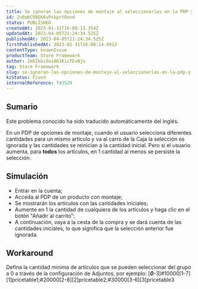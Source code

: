 ```yaml
---
title: Se ignoran las opciones de montaje al seleccionarlas en la PDP y añadirlas al carro.
id: 2u0qbC98EK6vPskprYOsnd
status: PUBLISHED
createdAt: 2023-01-31T16:00:13.354Z
updatedAt: 2023-04-05T21:24:34.525Z
publishedAt: 2023-04-05T21:24:34.525Z
firstPublishedAt: 2023-01-31T16:00:14.091Z
contentType: knownIssue
productTeam: Store Framework
author: 2mXZkbi0oi061KicTExNjo
tag: Store Framework
slug: se-ignoran-las-opciones-de-montaje-al-seleccionarlas-en-la-pdp-y-anadirlas-al-carro
kiStatus: Fixed
internalReference: 743529
---
```


## Sumario

<div class="alert alert-info">
  <p>Este problema conocido ha sido traducido automáticamente del inglés.</p>
</div>


En un PDP de opciones de montaje, cuando el usuario selecciona diferentes cantidades para un mismo artículo y va al carro de la Caja la selección es ignorada y las cantidades se reinician a la cantidad inicial. Pero si el usuario aumenta, para **todos** los artículos, en 1 cantidad al menos se persiste la selección.


##

## Simulación



- Entrar en la cuenta;
- Acceda al PDP de un producto con montaje;
- Se mostrarán los artículos con las cantidades iniciales;
- Aumente en 1 la cantidad de cualquiera de los artículos y haga clic en el botón "Añadir al carrito";
- A continuación, vaya a la cesta de la compra y se dará cuenta de las cantidades iniciales, lo que significa que la selección anterior fue ignorada.



## Workaround


Defina la cantidad mínima de artículos que se pueden seleccionar del grupo a 0 a través de la configuración de Adjuntos, por ejemplo: [_**0**_-3]#10000[1-7][1]pricetable1;#20000[2-8][2]pricetable2;#30000[3-6][3]pricetable3



